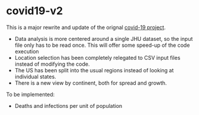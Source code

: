 # covid19-v2

This is a major rewrite and update of the orignal [covid-19 project](https://github.com/robhanssen/covid-19).

* Data analysis is more centered around a single JHU dataset, so the input file only has to be read once. This will offer some speed-up of the code execution
* Location selection has been completely relegated to CSV input files instead of modifying the code.
* The US has been split into the usual regions instead of looking at individual states.
* There is a new view by continent, both for spread and growth.

To be implemented:
* Deaths and infections per unit of population